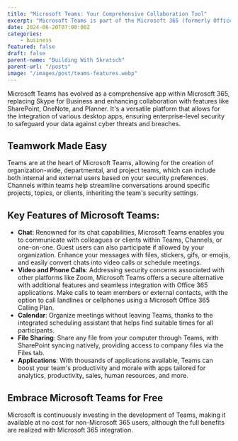 ```yaml
---
title: "Microsoft Teams: Your Comprehensive Collaboration Tool"
excerpt: "Microsoft Teams is part of the Microsoft 365 (formerly Office 365) suite of solutions. This one-stop shop for businesses enables people to collaborate and communicate from one central space."
date: 2024-06-20T07:00:00Z
categories:
    - business
featured: false
draft: false
parent-name: "Building With Skratsch"
parent-url: "/posts"
image: "/images/post/teams-features.webp"
---
```


Microsoft Teams has evolved as a comprehensive app within Microsoft 365, replacing Skype for Business and enhancing collaboration with features like SharePoint, OneNote, and Planner. It's a versatile platform that allows for the integration of various desktop apps, ensuring enterprise-level security to safeguard your data against cyber threats and breaches.

## Teamwork Made Easy

Teams are at the heart of Microsoft Teams, allowing for the creation of organization-wide, departmental, and project teams, which can include both internal and external users based on your security preferences. Channels within teams help streamline conversations around specific projects, topics, or clients, inheriting the team's security settings.

## Key Features of Microsoft Teams:

- **Chat**: Renowned for its chat capabilities, Microsoft Teams enables you to communicate with colleagues or clients within Teams, Channels, or one-on-one. Guest users can also participate if allowed by your organization. Enhance your messages with files, stickers, gifs, or emojis, and easily convert chats into video calls or schedule meetings.
- **Video and Phone Calls**: Addressing security concerns associated with other platforms like Zoom, Microsoft Teams offers a secure alternative with additional features and seamless integration with Office 365 applications. Make calls to team members or external contacts, with the option to call landlines or cellphones using a Microsoft Office 365 Calling Plan.
- **Calendar**: Organize meetings without leaving Teams, thanks to the integrated scheduling assistant that helps find suitable times for all participants.
- **File Sharing**: Share any file from your computer through Teams, with SharePoint syncing natively, providing access to company files via the Files tab.
- **Applications**: With thousands of applications available, Teams can boost your team's productivity and morale with apps tailored for analytics, productivity, sales, human resources, and more.

## Embrace Microsoft Teams for Free
Microsoft is continuously investing in the development of Teams, making it available at no cost for non-Microsoft 365 users, although the full benefits are realized with Microsoft 365 integration. 
